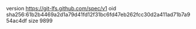 version https://git-lfs.github.com/spec/v1
oid sha256:61b2b4469a2d1a79d41fd12f31bc6fd47eb262fcc30d2a411ad71b7a954ac4df
size 9899
